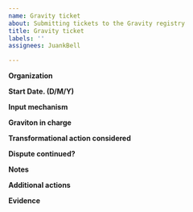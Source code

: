 ```yaml
---
name: Gravity ticket
about: Submitting tickets to the Gravity registry
title: Gravity ticket
labels: ''
assignees: JuankBell

---
```


**Organization**

**Start Date. (D/M/Y)**

**Input mechanism**

**Graviton in charge**

**Transformational action considered**

**Dispute continued?**

**Notes**

**Additional actions**

**Evidence**
